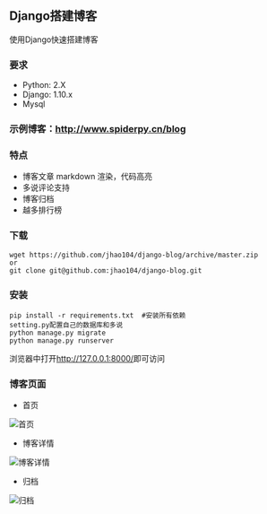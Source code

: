 ## Django搭建博客
使用Django快速搭建博客
### 要求
* Python: 2.X
* Django: 1.10.x
* Mysql

### 示例博客：<http://www.spiderpy.cn/blog>
### 特点
* 博客文章 markdown 渲染，代码高亮
* 多说评论支持
* 博客归档
* 越多排行榜

### 下载
```
wget https://github.com/jhao104/django-blog/archive/master.zip
or
git clone git@github.com:jhao104/django-blog.git
```
### 安装
```
pip install -r requirements.txt  #安装所有依赖
setting.py配置自己的数据库和多说
python manage.py migrate
python manage.py runserver
```
浏览器中打开<http://127.0.0.1:8000/>即可访问

### 博客页面

* 首页

![首页](http://ofcf9jxzt.bkt.clouddn.com/django_blog/git/20170415/1.png)

* 博客详情

![博客详情](http://ofcf9jxzt.bkt.clouddn.com/django_blog/git/20170415/2.png)

* 归档

![归档](http://ofcf9jxzt.bkt.clouddn.com/django_blog/git/20170415/3.png)